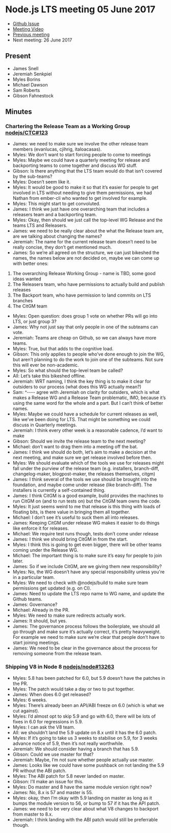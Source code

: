 # Node.js LTS meeting 05 June 2017

- [Github Issue](https://github.com/nodejs/LTS/issues/225)
- [Meeting Video](https://www.youtube.com/watch?v=xSo6YiKzc5M)
- [Previous meeting](https://github.com/nodejs/LTS/issues/213)
- Next meeting: 26 June 2017


## Present

- James Snell
- Jeremiah Senkpiel
- Myles Borins
- Michael Dawson
- Sam Roberts
- Gibson Fahnestock


## Minutes

### Chartering the Release Team as a Working Group [nodejs/CTC#123](https://github.com/nodejs/CTC/issues/123)

- James: we need to make sure we involve the other release team members
  (evanlucas, cjihrig, italoacasas).
- Myles: We don’t want to start forcing people to come to meetings
- Myles: Maybe we could have a quarterly meeting for release and backporting
  teams to come together and discuss WG stuff.
- Gibson: Is there anything that the LTS team would do that isn’t covered by
  the sub-teams?
- Myles: Doesn’t seem like it.
- Myles: It would be good to make it so that it’s easier for people to get
  involved in LTS without needing to give them permissions, we had Nathan from
  ember-cli who wanted to get involved for example.
- Myles: This might start to get convoluted.
- James: I think we just have one overarching team that includes a releasers
  team and a backporting team.
- Myles: Okay, then should we just call the top-level WG Release and the
  teams LTS and Releasers.
- James: we need to be really clear about the what the Release team are, are we
  talking about changing the names?
- Jeremiah: The name for the current release team doesn’t need to be really
  concise, they don’t get mentioned much.
- James: So we’re all agreed on the structure, we can just bikeshed the names,
  the names below are not decided on, maybe we can come up with better ones:

1. The overarching Release Working Group - name is TBD, some good ideas wanted
2. The Releasers team, who have permissions to actually build and publish releases
3. The Backport team, who have permission to land commits on LTS branches
4. The CitGM team

- Myles: Open question: does group 1 vote on whether PRs will go into LTS, or just group 3?
- James: Why not just say that only people in one of the subteams can vote.
- Jeremiah: Teams are cheap on Github, so we can always have more teams.
- Myles: True, but that adds to the cognitive load.
- Gibson: This only applies to people who’ve done enough to join the WG, but
  aren’t planning to do the work to join one of the subteams. Not sure this
  will ever be non-academic.
- Myles: So what should the top-level team be called?
- All: Let’s take this bikeshed offline.
- Jeremiah: WRT naming, I think the key thing is to make it clear for outsiders
  to our process (what does this WG actually mean?)
- Sam: ^---- agree with Jeremiah on clarity for outsiders, which is what makes a
  Release WG and a Release Team problematic, IMO, because it’s using the same
  word for the whole and a part. But I can’t think of better names.
- Myles: Maybe we could have a schedule for current releases as well, like
  we’ve been doing for LTS. That might be something we could discuss in
  Quarterly meetings.
- Jeremiah: I think every other week is a reasonable cadence, I’d want to make 
- Gibson: Should we invite the release team to the next meeting?
- Michael: don’t want to drag them into a meeting off the bat.
- James: I think we should do both, let’s aim to make a decision at the next
  meeting, and make sure we get release involved before then.
- Myles: We should evaluate which of the tools we use for releases might fall
  under the purview of the release team (e.g. installers, branch-diff,
  changelog-maker, blogpost-maker, the releases themselves, citgm)
- James: I think several of the tools we use should be brought into the
  foundation, and maybe come under release (like branch-diff). The installers
  is currently a self-contained thing.
- James: I think CitGM is a good example, build provides the machines to run
  CitGM on (and to run tests on) but the CitGM team owns the code.
- Myles: It just seems weird to me that release is this thing with loads of
  floating bits, is there value in bringing them all together.
- Michael: I don’t see it’s useful to suck them all into releases.
- James: Keeping CitGM under release WG makes it easier to do things like
  enforce it for releases.
- Michael: We require test runs though, tests don’t come under release
- James: I think we should bring CitGM in from the start.
- Myles: I think this is going to get even bigger, there will be other teams
  coming under the Release WG.
- Michael: The important thing is to make sure it’s easy for people to join
  later.
- James: So if we include CitGM, are we giving them new responsibility?
- Myles: No, the WG doesn’t have any special responsibility unless you're in a
  particular team.
- Myles: We need to check with @nodejs/build to make sure team permissions get
  updated (e.g. on CI).
- James: Need to update the LTS repo name to WG name, and update the Github teams.
- James: Governance?
- Michael: Already in the PR.
- Myles: We need to make sure redirects actually work.
- James: It should, but yes.
- James: The governance process follows the boilerplate, we should all go
  through and make sure it’s actually correct, it’s pretty heavyweight. For
  example we need to make sure we’re clear that people don’t have to start
  joining meetings.
- James: We need to be clear in the governance about the process for removing
  someone from the release team.


### Shipping V8 in Node 8 [nodejs/node#13263](https://github.com/nodejs/node/pull/13263)

- Myles: 5.8 has been patched for 6.0, but 5.9 doesn’t have the patches in the
  PR.
- Myles: The patch would take a day or two to put together.
- James: When does 6.0 get released?
- Myles: 6 weeks.
- Myles: There’s already been an API/ABI freeze on 6.0 (which is what we cut
  against).
- Myles: I’d almost opt to skip 5.9 and go with 6.0, there will be lots of
  fixes in 6.0 for regressions in 5.9.
- Myles: I can ask the V8 team.
- All: we shouldn’t land the 5.9 update on 8.x until it has the 6.0 patch.
- Myles: If it’s going to take us 3 weeks to stabilise on 5.9, for 3 weeks
  advance notice of 5.9, then it’s not really worthwhile.
- Jeremiah: We should consider having a branch that has 5.9.
- Gibson: Could we use master for that?
- Jeremiah: Maybe, I’m not sure whether people actually use master.
- James: Looks like we could have some pushback on not landing the 5.9 PR
  without the ABI patch.
- Myles: The ABI patch for 5.8 never landed on master.
- Gibson: I’ll make an issue for this.
- Myles: Do master and 8 have the same module version right now?
- James: No, 8.x is 57 and master is 55.
- Myles: okay, then I’m okay with 5.9 landing on master as long as it bumps the
  module version to 56, or bump to 57 if it has the API patch.
- James: we need to be very clear about what V8 changes to backport from master
  to 8.x.
- Jeremiah: I think landing with the ABI patch would still be preferrable
  though.
